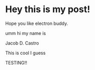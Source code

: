 # Hey this is my post!

Hope you like electron buddy.

umm hi my name is

Jacob D. Castro

This is cool I guess

TESTING!!